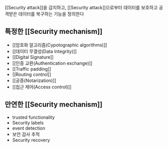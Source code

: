 
[[Security attack]]을 감지하고, [[Security attack]]으로부터 데이터를 보호하고 공격받은 데이터를 복구하는 기능을 정의한다

## 특정한 [[Security mechanism]]
+ [[암호화 알고리즘(Cypotographic algorithms)]]
+ [[데이터 무결성(Data Integrity)]]
+ [[Digital Signature]]
+ [[인증 교환(Authentication exchange)]]
+ [[Traffic padding]]
+ [[Routing control]]
+ [[공증(Notarization)]]
+ [[접근 제어(Access control)]]

## 만연한 [[Security mechanism]]
+ trusted functionality
+ Security labels
+ event detection
+ 보안 감사 추적
+ Security recovery